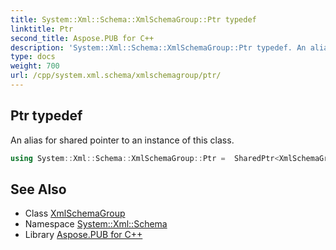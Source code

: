 ```yaml
---
title: System::Xml::Schema::XmlSchemaGroup::Ptr typedef
linktitle: Ptr
second_title: Aspose.PUB for C++
description: 'System::Xml::Schema::XmlSchemaGroup::Ptr typedef. An alias for shared pointer to an instance of this class in C++.'
type: docs
weight: 700
url: /cpp/system.xml.schema/xmlschemagroup/ptr/
---
```

## Ptr typedef


An alias for shared pointer to an instance of this class.

```cpp
using System::Xml::Schema::XmlSchemaGroup::Ptr =  SharedPtr<XmlSchemaGroup>
```

## See Also

* Class [XmlSchemaGroup](../)
* Namespace [System::Xml::Schema](../../)
* Library [Aspose.PUB for C++](../../../)
